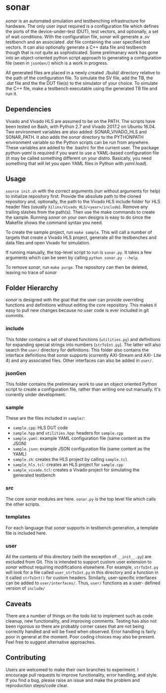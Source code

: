 # sonar

*sonar* is an automated simulation and testbenching infrastructure for
hardware. The only user input required is a configuration file which defines the 
ports of the device-under-test (DUT), test vectors, and optionally, a set of wait 
conditions. With the configuration file, *sonar* will generate a *.sv* testbench 
and an associated *.dat* file containing the user specified test vectors. It can 
also optionally generate a C++ data file and testbench though that is not quite 
as sophisticated. Some prelimanary work has gone into an object-oriented python 
script approach to generating a configuration file (seen in ``jsonGen/``) which is 
a work in progress.

All generated files are placed in a newly created ./build/ directory relative
to the path of the configuration file. To simulate the SV file, add the TB, the 
*.dat* file and the the DUT file(s) to the simulator of your choice. To simulate 
the C++ file, make a testbench executable using the generated TB file and run 
it.

## Dependencies

Vivado and Vivado HLS are assumed to be on the PATH. The scripts have been
tested on Bash, with Python 2.7 and Vivado 2017.2 on Ubuntu 16.04. Two
environment variables are also added: SONAR_VIVADO_HLS and SONAR_PATH. It also 
adds the *sonar* directory to the PYTHONPATH environment variable so the Python 
scripts can be run from anywhere. These variables are added to the .bashrc for 
the current user. The package *python-yaml* is required if you want to use a 
YAML-based configuration file (it may be called something different on your 
distro. Basically, you need something that will let you open YAML files in 
Python with *yaml.load*). 

## Usage
``source init.sh`` with the correct arguments (run without arguments for help)
to initialize repository first. Provide the absolute path to the cloned 
repository and, optionally, the path to the Vivado HLS include folder for HLS 
header files (usually ``Xilinx/Vivado_HLS/<year>/include``). Remove any trailing 
slashes from the path(s). Then use the make commands to create the sample. 
Running *sonar* on your own designs is easy to do since the Makefile shows the 
command syntax you need.

To create the sample project, run ``make sample``. This will call a number of
targets that create a Vivado HLS project, generate all the testbenches and data 
files and open Vivado for simulation.

If running manually, the top-level script to run is ``sonar.py``. It takes a few
arguments which can be seen by calling ``python sonar.py --help``.

To remove *sonar*, run ``make purge``. The repository can then be deleted, 
leaving no trace of *sonar*

## Folder Hierarchy
*sonar* is designed with the goal that the user can provide overriding functions 
and definitions without editing the core repository. This makes it easy to pull 
new changes because no user code is ever included in git commits.

### include
This folder contains a set of shared functions (``utilities.py``) and definitions
for expanding special strings into numbers (``strToInt.py``). The latter will 
also search the ``user/`` directory for definitions. This folder also contains 
the interface definitions that *sonar* supports (currently AXI-Stream and AXI-
Lite 4) and any associated files. Other interfaces can also be added in ``user/``.

### jsonGen
This folder contains the preliminary work to use an object oriented Python 
script to create a configuration file, rather than writing one out manually. 
It's currently under development.

### sample
These are the files included in ``sample/``:  
* ``sample.cpp``: HLS DUT code
* ``sample.hpp`` and ``utilities.hpp``: headers for ``sample.cpp``
* ``sample.yaml``: example YAML configuration file (same content as the JSON)
* ``sample.json``: example JSON configuration file (same content as the YAML)
* ``sample.sh``: creates the HLS project by calling ``sample.tcl``
* ``sample_hls.tcl``: creates an HLS project for ``sample.cpp``
* ``sample_vivado.tcl``: creates a Vivado project for simulating the generated
testbench

### src
The core *sonar* modules are here. ``sonar.py`` is the top level file which 
calls the other scripts.

### templates
For each language that *sonar* supports in testbench generation, a template 
file is included here.

### user
All the contents of this directory (with the exception of ``__init__.py``) are
excluded from Git. This is intended to support custom user extension to *sonar*
without requiring modifications elsewhere. For example, ``strToInt.py`` will 
look for a file called ``user_strToInt.py`` in this directory and a function in
it called ``strToInt()`` for custom headers. Similarly, user-specific interfaces 
can be added to ``user/interfaces/``. Thus, ``user/`` functions as a user-
defined version of ``include/``

## Caveats

There are a number of things on the todo list to implement such as code
cleanup, new functionality, and improving comments. Testing has also not been
rigorous so there are probably corner cases that are not being correctly handled 
and will be fixed when observed. Error handling is fairly poor in general at the 
moment. Poor coding choices may also be present. Feel free to suggest alternative
approaches.

## Contributing

Users are welcomed to make their own branches to experiment. I encourage pull 
requests to improve functionality, error handling, and style. If you find a
bug, please raise an issue and make the problem and reproduction steps/code 
clear.